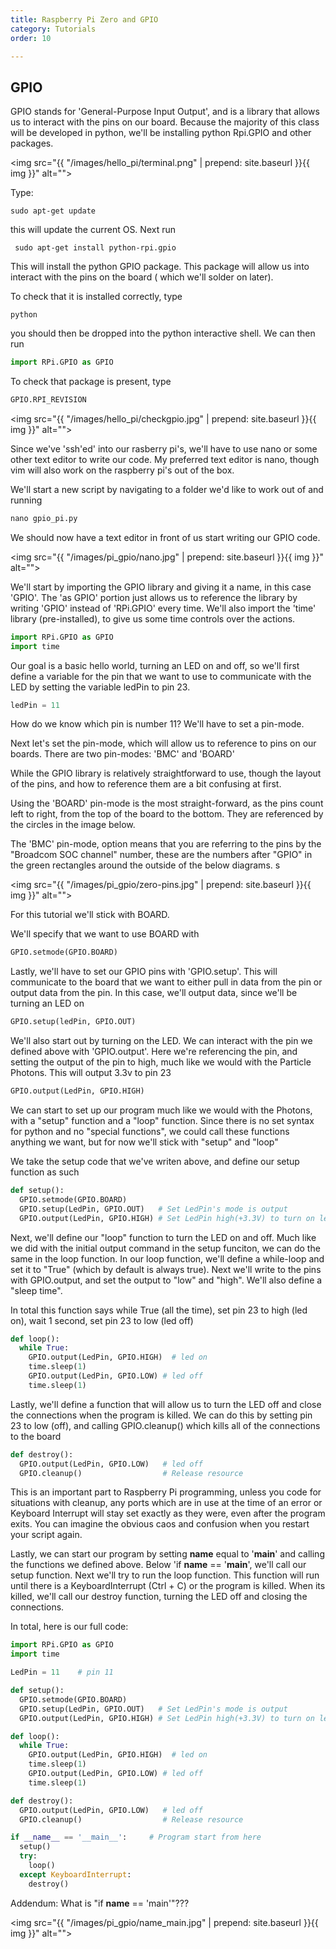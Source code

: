 ```yaml
---
title: Raspberry Pi Zero and GPIO
category: Tutorials
order: 10

---
```


## GPIO

GPIO stands for 'General-Purpose Input Output', and is a library that allows us to interact with the pins on our board. Because the majority of this class will be developed in python, we'll be installing python Rpi.GPIO and other packages.

<img src="{{ "/images/hello_pi/terminal.png" | prepend: site.baseurl }}{{ img }}" alt="">

Type:

```
sudo apt-get update
```

this will update the current OS. Next run

```
 sudo apt-get install python-rpi.gpio 
```

This will install the python GPIO package. This package will allow us into interact with the pins on the board ( which we'll solder on later).

To check that it is installed correctly, type

```
python
```

you should then be dropped into the python interactive shell. We can then run

```python
import RPi.GPIO as GPIO
```

To check that package is present, type

```python
GPIO.RPI_REVISION
```

<img src="{{ "/images/hello_pi/checkgpio.jpg" | prepend: site.baseurl }}{{ img }}" alt="">

Since we've 'ssh'ed' into our rasberry pi's, we'll have to use nano or some other text editor to write our code. My preferred text editor is nano, though vim will also work on the raspberry pi's out of the box. 

We'll start a new script by navigating to a folder we'd like to work out of and running

```python
nano gpio_pi.py 
```

We should now have a text editor in front of us start writing our GPIO code. 

<img src="{{ "/images/pi_gpio/nano.jpg" | prepend: site.baseurl }}{{ img }}" alt="">

We'll start by importing the GPIO library and giving it a name, in this case 'GPIO'. The 'as GPIO' portion just allows us to reference the library by writing 'GPIO' instead of 'RPi.GPIO' every time. We'll also import the 'time' library (pre-installed), to give us some time controls over the actions.

```python
import RPi.GPIO as GPIO
import time
```

Our goal is a basic hello world, turning an LED on and off, so we'll first define a variable for the pin that we want to use to communicate with the LED by setting the variable ledPin to pin 23.

```python
ledPin = 11
```


How do we know which pin is number 11? We'll have to set a pin-mode.

Next let's set the pin-mode, which will allow us to reference to pins on our boards. There are two pin-modes: 'BMC' and 'BOARD'

While the GPIO library is relatively straightforward to use, though the layout of the pins, and how to reference them are a bit confusing at first. 

Using the 'BOARD' pin-mode is the most straight-forward, as the pins count left to right, from the top of the board to the bottom. They are referenced by the circles in the image below.

The 'BMC' pin-mode, option means that you are referring to the pins by the "Broadcom SOC channel" number, these are the numbers after "GPIO" in the green rectangles around the outside of the below diagrams. s

<img src="{{ "/images/pi_gpio/zero-pins.jpg" | prepend: site.baseurl }}{{ img }}" alt="">

For this tutorial we'll stick with BOARD. 

We'll specify that we want to use BOARD with

```python
GPIO.setmode(GPIO.BOARD)
```

Lastly, we'll have to set our GPIO pins with 'GPIO.setup'. This will communicate to the board that we want to  either pull in data from the pin or output data from the pin. In this case, we'll output data, since we'll be turning an LED on

```python
GPIO.setup(ledPin, GPIO.OUT)
```


We'll also start out by turning on the LED. We can interact with the pin we defined above with 'GPIO.output'. Here we're referencing the pin, and setting the output of the pin to high, much like we would with the Particle Photons. This will output 3.3v to pin 23

```python
GPIO.output(LedPin, GPIO.HIGH)
```

We can start to set up our program much like we would with the Photons, with a "setup" function and a "loop" function. Since there is no set syntax for python and no "special functions", we could call these functions anything we want, but for now we'll stick with "setup" and "loop"

We take the setup code that we've writen above, and define our setup function as such

```python
def setup():
  GPIO.setmode(GPIO.BOARD)       
  GPIO.setup(LedPin, GPIO.OUT)   # Set LedPin's mode is output
  GPIO.output(LedPin, GPIO.HIGH) # Set LedPin high(+3.3V) to turn on led
```

Next, we'll define our "loop" function to turn the LED on and off. Much like we did with the initial output command in the setup funciton, we can do the same in the loop function. In our loop function, we'll define a while-loop and set it to "True" (which by default is always true). Next we'll write to the pins with GPIO.output, and set the output to "low" and "high". We'll also define a "sleep time". 

In total this function says while True (all the time), set pin 23 to high (led on), wait 1 second, set pin 23 to low (led off)

```python
def loop():
  while True:
    GPIO.output(LedPin, GPIO.HIGH)  # led on
    time.sleep(1)
    GPIO.output(LedPin, GPIO.LOW) # led off
    time.sleep(1)
```


Lastly, we'll define a function that will allow us to turn the LED off and close the connections when the program is killed. We can do this by setting pin 23 to low (off), and calling GPIO.cleanup() which kills all of the connections to the board

```python
def destroy():
  GPIO.output(LedPin, GPIO.LOW)   # led off
  GPIO.cleanup()                  # Release resource
```

This is an important part to Raspberry Pi programming, unless you code for situations with cleanup, any ports which are in use at the time of an error or Keyboard Interrupt will stay set exactly as they were, even after the program exits. You can imagine the obvious caos and confusion when you restart your script again.

Lastly, we can start our program by setting __name__ equal to '__main__' and calling the functions we defined above. Below 'if __name__ == '__main__', we'll call our setup function. Next we'll try to run the loop function. This function will run until there is a KeyboardInterrupt (Ctrl + C) or the program is killed. When its killed, we'll call our destroy function, turning the LED off and closing the connections. 

In total, here is our full code:

```python
import RPi.GPIO as GPIO
import time

LedPin = 11    # pin 11

def setup():
  GPIO.setmode(GPIO.BOARD)       
  GPIO.setup(LedPin, GPIO.OUT)   # Set LedPin's mode is output
  GPIO.output(LedPin, GPIO.HIGH) # Set LedPin high(+3.3V) to turn on led

def loop():
  while True:
    GPIO.output(LedPin, GPIO.HIGH)  # led on
    time.sleep(1)
    GPIO.output(LedPin, GPIO.LOW) # led off
    time.sleep(1)

def destroy():
  GPIO.output(LedPin, GPIO.LOW)   # led off
  GPIO.cleanup()                  # Release resource

if __name__ == '__main__':     # Program start from here
  setup()
  try:
    loop()
  except KeyboardInterrupt: 
    destroy()
```


Addendum: What is "if __name__ == 'main'"???

<img src="{{ "/images/pi_gpio/name_main.jpg" | prepend: site.baseurl }}{{ img }}" alt="">


